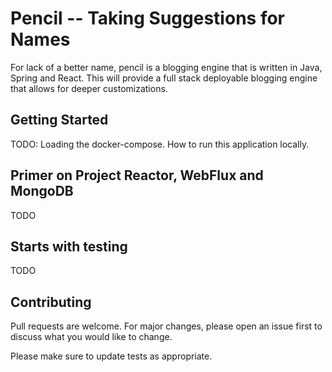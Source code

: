# Pencil -- Taking Suggestions for Names

For lack of a better name, pencil is a blogging engine that is written in Java, Spring and React.
This will provide a full stack deployable blogging engine that allows for deeper customizations.

## Getting Started

TODO: Loading the docker-compose. How to run this application locally.

## Primer on Project Reactor, WebFlux and MongoDB

TODO

## Starts with testing

TODO

## Contributing
Pull requests are welcome. For major changes, please open an issue first to discuss what you would like to change.

Please make sure to update tests as appropriate.
